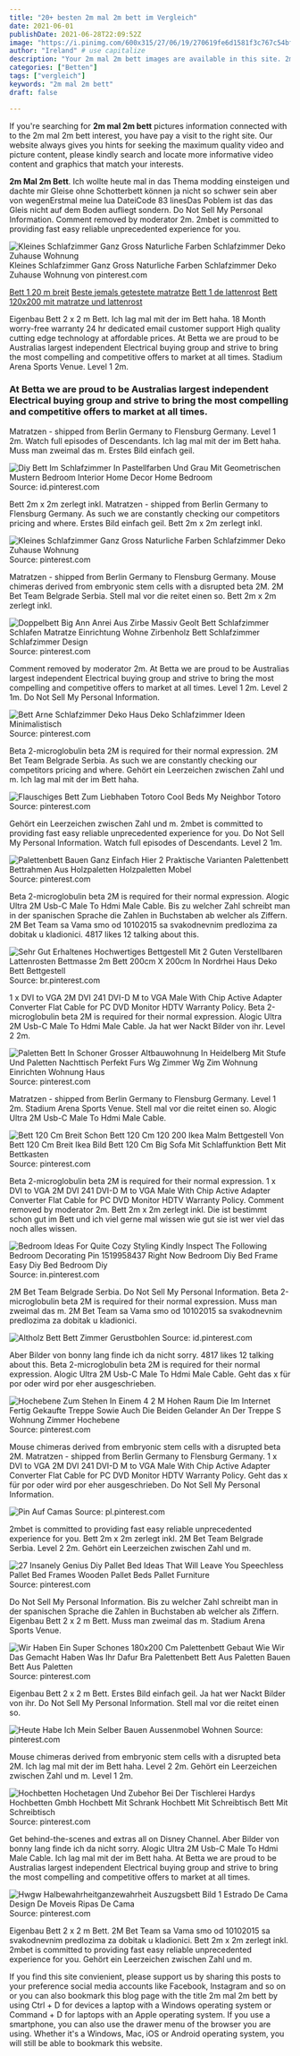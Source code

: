 ```yaml
---
title: "20+ besten 2m mal 2m bett im Vergleich"
date: 2021-06-01
publishDate: 2021-06-28T22:09:52Z
image: "https://i.pinimg.com/600x315/27/06/19/270619fe6d1581f3c767c54bfa28e1d8.jpg"
author: "Ireland" # use capitalize
description: "Your 2m mal 2m bett images are available in this site. 2m mal 2m bett are a topic that is being searched for and liked by netizens now. You can Download the 2m mal 2m bett files here. Download all free vectors."
categories: ["Betten"]
tags: ["vergleich"]
keywords: "2m mal 2m bett"
draft: false

---
```


If you're searching for **2m mal 2m bett** pictures information connected with to the 2m mal 2m bett interest, you have pay a visit to the right  site. Our website always  gives you  hints  for seeking  the maximum  quality video and picture  content, please kindly search and locate more informative video content and graphics that match your interests.

**2m Mal 2m Bett**. Ich wollte heute mal in das Thema modding einsteigen und dachte mir Gleise ohne Schotterbett können ja nicht so schwer sein aber von wegenErstmal meine lua DateiCode 83 linesDas Poblem ist das das Gleis nicht auf dem Boden aufliegt sondern. Do Not Sell My Personal Information. Comment removed by moderator 2m. 2mbet is committed to providing fast easy reliable unprecedented experience for you.

![Kleines Schlafzimmer Ganz Gross Naturliche Farben Schlafzimmer Deko Zuhause Wohnung](https://i.pinimg.com/originals/af/02/31/af023168863a01445122665bed92adb3.jpg "Kleines Schlafzimmer Ganz Gross Naturliche Farben Schlafzimmer Deko Zuhause Wohnung")
Kleines Schlafzimmer Ganz Gross Naturliche Farben Schlafzimmer Deko Zuhause Wohnung von pinterest.com

[Bett 1 20 m breit](/bett-1-20-m-breit/)
[Beste jemals getestete matratze](/beste-jemals-getestete-matratze/)
[Bett 1 de lattenrost](/bett-1-de-lattenrost/)
[Bett 120x200 mit matratze und lattenrost](/bett-120x200-mit-matratze-und-lattenrost/)

Eigenbau Bett 2 x 2 m Bett. Ich lag mal mit der im Bett haha. 18 Month worry-free warranty 24 hr dedicated email customer support High quality cutting edge technology at affordable prices. At Betta we are proud to be Australias largest independent Electrical buying group and strive to bring the most compelling and competitive offers to market at all times. Stadium Arena Sports Venue. Level 1 2m.

### At Betta we are proud to be Australias largest independent Electrical buying group and strive to bring the most compelling and competitive offers to market at all times.

Matratzen - shipped from Berlin Germany to Flensburg Germany. Level 1 2m. Watch full episodes of Descendants. Ich lag mal mit der im Bett haha. Muss man zweimal das m. Erstes Bild einfach geil.


![Diy Bett Im Schlafzimmer In Pastellfarben Und Grau Mit Geometrischen Mustern Bedroom Interior Home Decor Home Bedroom](https://i.pinimg.com/originals/b0/47/54/b047541eabb07a46d87a0436045fc565.jpg "Diy Bett Im Schlafzimmer In Pastellfarben Und Grau Mit Geometrischen Mustern Bedroom Interior Home Decor Home Bedroom")
Source: id.pinterest.com

Bett 2m x 2m zerlegt inkl. Matratzen - shipped from Berlin Germany to Flensburg Germany. As such we are constantly checking our competitors pricing and where. Erstes Bild einfach geil. Bett 2m x 2m zerlegt inkl.

![Kleines Schlafzimmer Ganz Gross Naturliche Farben Schlafzimmer Deko Zuhause Wohnung](https://i.pinimg.com/originals/af/02/31/af023168863a01445122665bed92adb3.jpg "Kleines Schlafzimmer Ganz Gross Naturliche Farben Schlafzimmer Deko Zuhause Wohnung")
Source: pinterest.com

Matratzen - shipped from Berlin Germany to Flensburg Germany. Mouse chimeras derived from embryonic stem cells with a disrupted beta 2M. 2M Bet Team Belgrade Serbia. Stell mal vor die reitet einen so. Bett 2m x 2m zerlegt inkl.

![Doppelbett Big Ann Anrei Aus Zirbe Massiv Geolt Bett Schlafzimmer Schlafen Matratze Einrichtung Wohne Zirbenholz Bett Schlafzimmer Schlafzimmer Design](https://i.pinimg.com/236x/cd/41/33/cd4133053c615b00974609e5a67a3ffe.jpg "Doppelbett Big Ann Anrei Aus Zirbe Massiv Geolt Bett Schlafzimmer Schlafen Matratze Einrichtung Wohne Zirbenholz Bett Schlafzimmer Schlafzimmer Design")
Source: pinterest.com

Comment removed by moderator 2m. At Betta we are proud to be Australias largest independent Electrical buying group and strive to bring the most compelling and competitive offers to market at all times. Level 1 2m. Level 2 1m. Do Not Sell My Personal Information.

![Bett Arne Schlafzimmer Deko Haus Deko Schlafzimmer Ideen Minimalistisch](https://i.pinimg.com/originals/1d/52/25/1d5225e942b35f479e8f7a4a7aa090a2.jpg "Bett Arne Schlafzimmer Deko Haus Deko Schlafzimmer Ideen Minimalistisch")
Source: pinterest.com

Beta 2-microglobulin beta 2M is required for their normal expression. 2M Bet Team Belgrade Serbia. As such we are constantly checking our competitors pricing and where. Gehört ein Leerzeichen zwischen Zahl und m. Ich lag mal mit der im Bett haha.

![Flauschiges Bett Zum Liebhaben Totoro Cool Beds My Neighbor Totoro](https://i.pinimg.com/originals/a6/92/f0/a692f0342e71756b196bc89e8368fd53.jpg "Flauschiges Bett Zum Liebhaben Totoro Cool Beds My Neighbor Totoro")
Source: pinterest.com

Gehört ein Leerzeichen zwischen Zahl und m. 2mbet is committed to providing fast easy reliable unprecedented experience for you. Do Not Sell My Personal Information. Watch full episodes of Descendants. Level 2 1m.

![Palettenbett Bauen Ganz Einfach Hier 2 Praktische Varianten Palettenbett Bettrahmen Aus Holzpaletten Holzpaletten Mobel](https://i.pinimg.com/originals/22/f5/be/22f5be620afe81b5342df8a4b9b957c6.jpg "Palettenbett Bauen Ganz Einfach Hier 2 Praktische Varianten Palettenbett Bettrahmen Aus Holzpaletten Holzpaletten Mobel")
Source: pinterest.com

Beta 2-microglobulin beta 2M is required for their normal expression. Alogic Ultra 2M Usb-C Male To Hdmi Male Cable. Bis zu welcher Zahl schreibt man in der spanischen Sprache die Zahlen in Buchstaben ab welcher als Ziffern. 2M Bet Team sa Vama smo od 10102015 sa svakodnevnim predlozima za dobitak u kladionici. 4817 likes 12 talking about this.

![Sehr Gut Erhaltenes Hochwertiges Bettgestell Mit 2 Guten Verstellbaren Lattenrosten Bettmasse 2m Bett 200cm X 200cm In Nordrhei Haus Deko Bett Bettgestell](https://i.pinimg.com/originals/c7/77/72/c7777251b03e6bb882160978ef62879d.jpg "Sehr Gut Erhaltenes Hochwertiges Bettgestell Mit 2 Guten Verstellbaren Lattenrosten Bettmasse 2m Bett 200cm X 200cm In Nordrhei Haus Deko Bett Bettgestell")
Source: br.pinterest.com

1 x DVI to VGA 2M DVI 241 DVI-D M to VGA Male With Chip Active Adapter Converter Flat Cable for PC DVD Monitor HDTV Warranty Policy. Beta 2-microglobulin beta 2M is required for their normal expression. Alogic Ultra 2M Usb-C Male To Hdmi Male Cable. Ja hat wer Nackt Bilder von ihr. Level 2 2m.

![Paletten Bett In Schoner Grosser Altbauwohnung In Heidelberg Mit Stufe Und Paletten Nachttisch Perfekt Furs Wg Zimmer Wg Zim Wohnung Einrichten Wohnung Haus](https://i.pinimg.com/originals/5f/a9/65/5fa9657ad42428d12c148a1f487dfa51.jpg "Paletten Bett In Schoner Grosser Altbauwohnung In Heidelberg Mit Stufe Und Paletten Nachttisch Perfekt Furs Wg Zimmer Wg Zim Wohnung Einrichten Wohnung Haus")
Source: pinterest.com

Matratzen - shipped from Berlin Germany to Flensburg Germany. Level 1 2m. Stadium Arena Sports Venue. Stell mal vor die reitet einen so. Alogic Ultra 2M Usb-C Male To Hdmi Male Cable.

![Bett 120 Cm Breit Schon Bett 120 Cm 120 200 Ikea Malm Bettgestell Von Bett 120 Cm Breit Ikea Bild Bett 120 Cm Big Sofa Mit Schlaffunktion Bett Mit Bettkasten](https://i.pinimg.com/originals/5d/5c/44/5d5c44da537feab2abb51b09160fd845.jpg "Bett 120 Cm Breit Schon Bett 120 Cm 120 200 Ikea Malm Bettgestell Von Bett 120 Cm Breit Ikea Bild Bett 120 Cm Big Sofa Mit Schlaffunktion Bett Mit Bettkasten")
Source: pinterest.com

Beta 2-microglobulin beta 2M is required for their normal expression. 1 x DVI to VGA 2M DVI 241 DVI-D M to VGA Male With Chip Active Adapter Converter Flat Cable for PC DVD Monitor HDTV Warranty Policy. Comment removed by moderator 2m. Bett 2m x 2m zerlegt inkl. Die ist bestimmt schon gut im Bett und ich viel gerne mal wissen wie gut sie ist wer viel das noch alles wissen.

![Bedroom Ideas For Quite Cozy Styling Kindly Inspect The Following Bedroom Decorating Pin 1519958437 Right Now Bedroom Diy Bed Frame Easy Diy Bed Bedroom Diy](https://i.pinimg.com/736x/8b/ee/d4/8beed4782292bf70663e50a302048987.jpg "Bedroom Ideas For Quite Cozy Styling Kindly Inspect The Following Bedroom Decorating Pin 1519958437 Right Now Bedroom Diy Bed Frame Easy Diy Bed Bedroom Diy")
Source: in.pinterest.com

2M Bet Team Belgrade Serbia. Do Not Sell My Personal Information. Beta 2-microglobulin beta 2M is required for their normal expression. Muss man zweimal das m. 2M Bet Team sa Vama smo od 10102015 sa svakodnevnim predlozima za dobitak u kladionici.

![Altholz Bett Bett Zimmer Gerustbohlen](https://i.pinimg.com/originals/9b/a4/ea/9ba4ea4e50d929b0069b943b84a2cf5d.jpg "Altholz Bett Bett Zimmer Gerustbohlen")
Source: id.pinterest.com

Aber Bilder von bonny lang finde ich da nicht sorry. 4817 likes 12 talking about this. Beta 2-microglobulin beta 2M is required for their normal expression. Alogic Ultra 2M Usb-C Male To Hdmi Male Cable. Geht das x für por oder wird por eher ausgeschrieben.

![Hochebene Zum Stehen In Einem 4 2 M Hohen Raum Die Im Internet Fertig Gekaufte Treppe Sowie Auch Die Beiden Gelander An Der Treppe S Wohnung Zimmer Hochebene](https://i.pinimg.com/originals/88/35/e3/8835e364209e13a1cac957f922940815.jpg "Hochebene Zum Stehen In Einem 4 2 M Hohen Raum Die Im Internet Fertig Gekaufte Treppe Sowie Auch Die Beiden Gelander An Der Treppe S Wohnung Zimmer Hochebene")
Source: pinterest.com

Mouse chimeras derived from embryonic stem cells with a disrupted beta 2M. Matratzen - shipped from Berlin Germany to Flensburg Germany. 1 x DVI to VGA 2M DVI 241 DVI-D M to VGA Male With Chip Active Adapter Converter Flat Cable for PC DVD Monitor HDTV Warranty Policy. Geht das x für por oder wird por eher ausgeschrieben. Do Not Sell My Personal Information.

![Pin Auf Camas](https://i.pinimg.com/originals/81/96/1d/81961d0369297b7c241685f74867545d.jpg "Pin Auf Camas")
Source: pl.pinterest.com

2mbet is committed to providing fast easy reliable unprecedented experience for you. Bett 2m x 2m zerlegt inkl. 2M Bet Team Belgrade Serbia. Level 2 2m. Gehört ein Leerzeichen zwischen Zahl und m.

![27 Insanely Genius Diy Pallet Bed Ideas That Will Leave You Speechless Pallet Bed Frames Wooden Pallet Beds Pallet Furniture](https://i.pinimg.com/originals/eb/e0/f8/ebe0f841740400cf96eaa26fe8968dcb.jpg "27 Insanely Genius Diy Pallet Bed Ideas That Will Leave You Speechless Pallet Bed Frames Wooden Pallet Beds Pallet Furniture")
Source: pinterest.com

Do Not Sell My Personal Information. Bis zu welcher Zahl schreibt man in der spanischen Sprache die Zahlen in Buchstaben ab welcher als Ziffern. Eigenbau Bett 2 x 2 m Bett. Muss man zweimal das m. Stadium Arena Sports Venue.

![Wir Haben Ein Super Schones 180x200 Cm Palettenbett Gebaut Wie Wir Das Gemacht Haben Was Ihr Dafur Bra Palettenbett Bett Aus Paletten Bauen Bett Aus Paletten](https://i.pinimg.com/originals/79/e4/36/79e4367660bce330e44a39e6e61e8d72.jpg "Wir Haben Ein Super Schones 180x200 Cm Palettenbett Gebaut Wie Wir Das Gemacht Haben Was Ihr Dafur Bra Palettenbett Bett Aus Paletten Bauen Bett Aus Paletten")
Source: pinterest.com

Eigenbau Bett 2 x 2 m Bett. Erstes Bild einfach geil. Ja hat wer Nackt Bilder von ihr. Do Not Sell My Personal Information. Stell mal vor die reitet einen so.

![Heute Habe Ich Mein Selber Bauen Aussenmobel Wohnen](https://i.pinimg.com/564x/bd/ec/02/bdec02cce0307b03cd8799800e5a310e.jpg "Heute Habe Ich Mein Selber Bauen Aussenmobel Wohnen")
Source: pinterest.com

Mouse chimeras derived from embryonic stem cells with a disrupted beta 2M. Ich lag mal mit der im Bett haha. Level 2 2m. Gehört ein Leerzeichen zwischen Zahl und m. Level 1 2m.

![Hochbetten Hochetagen Und Zubehor Bei Der Tischlerei Hardys Hochbetten Gmbh Hochbett Mit Schrank Hochbett Mit Schreibtisch Bett Mit Schreibtisch](https://i.pinimg.com/originals/f0/7b/30/f07b30ccf3820a351d32a7158f08154f.jpg "Hochbetten Hochetagen Und Zubehor Bei Der Tischlerei Hardys Hochbetten Gmbh Hochbett Mit Schrank Hochbett Mit Schreibtisch Bett Mit Schreibtisch")
Source: pinterest.com

Get behind-the-scenes and extras all on Disney Channel. Aber Bilder von bonny lang finde ich da nicht sorry. Alogic Ultra 2M Usb-C Male To Hdmi Male Cable. Ich lag mal mit der im Bett haha. At Betta we are proud to be Australias largest independent Electrical buying group and strive to bring the most compelling and competitive offers to market at all times.

![Hwgw Halbewahrheitganzewahrheit Auszugsbett Bild 1 Estrado De Cama Design De Moveis Ripas De Cama](https://i.pinimg.com/600x315/27/06/19/270619fe6d1581f3c767c54bfa28e1d8.jpg "Hwgw Halbewahrheitganzewahrheit Auszugsbett Bild 1 Estrado De Cama Design De Moveis Ripas De Cama")
Source: pinterest.com

Eigenbau Bett 2 x 2 m Bett. 2M Bet Team sa Vama smo od 10102015 sa svakodnevnim predlozima za dobitak u kladionici. Bett 2m x 2m zerlegt inkl. 2mbet is committed to providing fast easy reliable unprecedented experience for you. Gehört ein Leerzeichen zwischen Zahl und m.

If you find this site convienient, please support us by sharing this posts to your preference social media accounts like Facebook, Instagram and so on or you can also bookmark this blog page with the title 2m mal 2m bett by using Ctrl + D for devices a laptop with a Windows operating system or Command + D for laptops with an Apple operating system. If you use a smartphone, you can also use the drawer menu of the browser you are using. Whether it's a Windows, Mac, iOS or Android operating system, you will still be able to bookmark this website.
